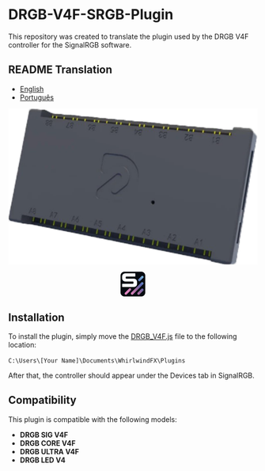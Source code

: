 # DRGB-V4F-SRGB-Plugin

This repository was created to translate the plugin used by the DRGB V4F controller for the SignalRGB software.

## README Translation
- [English](README.md)
- [Português](README.pt-BR.md)

<p align="center">
  <img style="display: block; margin: auto;" src="./assets/drbg.png"/>
</p>
<p align="center">
  <img style="display: block; margin: auto;" src="./assets/signal-logo.png"/>
</p>

## Installation

To install the plugin, simply move the [DRGB_V4F.js](./en/DRGB_V4F.js) file to the following location:

```C:\Users\[Your Name]\Documents\WhirlwindFX\Plugins```

After that, the controller should appear under the Devices tab in SignalRGB.

## Compatibility

This plugin is compatible with the following models:

- **DRGB SIG V4F**
- **DRGB CORE V4F**
- **DRGB ULTRA V4F**
- **DRGB LED V4**